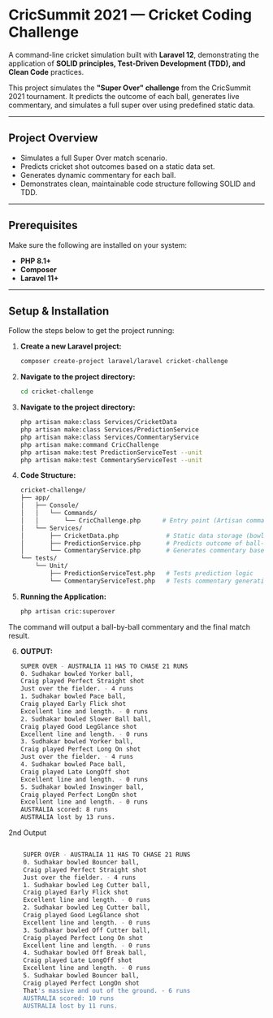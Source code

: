 # CricSummit 2021 — Cricket Coding Challenge

A command-line cricket simulation built with **Laravel 12**, demonstrating the application of **SOLID principles, Test-Driven Development (TDD), and Clean Code** practices.

This project simulates the **"Super Over" challenge** from the CricSummit 2021 tournament. It predicts the outcome of each ball, generates live commentary, and simulates a full super over using predefined static data.

---

## Project Overview

- Simulates a full Super Over match scenario.
- Predicts cricket shot outcomes based on a static data set.
- Generates dynamic commentary for each ball.
- Demonstrates clean, maintainable code structure following SOLID and TDD.

---

## Prerequisites

Make sure the following are installed on your system:

- **PHP 8.1+**
- **Composer**
- **Laravel 11+**

---

## Setup & Installation

Follow the steps below to get the project running:

1. **Create a new Laravel project:**
   ```bash
   composer create-project laravel/laravel cricket-challenge

2. **Navigate to the project directory:**
    ```bash
    cd cricket-challenge
3. **Navigate to the project directory:**
    ```bash
    php artisan make:class Services/CricketData
    php artisan make:class Services/PredictionService
    php artisan make:class Services/CommentaryService
    php artisan make:command CricChallenge
    php artisan make:test PredictionServiceTest --unit
    php artisan make:test CommentaryServiceTest --unit

4. **Code Structure:**
    ```bash
    cricket-challenge/
    ├── app/
    │   ├── Console/
    │   │   └── Commands/
    │   │       └── CricChallenge.php      # Entry point (Artisan command)
    │   └── Services/
    │       ├── CricketData.php             # Static data storage (bowling, batting, outcomes, commentary)
    │       ├── PredictionService.php       # Predicts outcome of ball-shot combo
    │       └── CommentaryService.php       # Generates commentary based on outcomes
    └── tests/
        └── Unit/
            ├── PredictionServiceTest.php   # Tests prediction logic
            └── CommentaryServiceTest.php   # Tests commentary generation

5. **Running the Application:**

    ```bash
    php artisan cric:superover

The command will output a ball-by-ball commentary and the final match result.

6. **OUTPUT:**
    ```bash
    SUPER OVER - AUSTRALIA 11 HAS TO CHASE 21 RUNS
    0. Sudhakar bowled Yorker ball,
    Craig played Perfect Straight shot
    Just over the fielder. - 4 runs
    1. Sudhakar bowled Pace ball,
    Craig played Early Flick shot
    Excellent line and length. - 0 runs
    2. Sudhakar bowled Slower Ball ball,
    Craig played Good LegGlance shot
    Excellent line and length. - 0 runs
    3. Sudhakar bowled Yorker ball,
    Craig played Perfect Long On shot
    Just over the fielder. - 4 runs
    4. Sudhakar bowled Pace ball,
    Craig played Late LongOff shot
    Excellent line and length. - 0 runs
    5. Sudhakar bowled Inswinger ball,
    Craig played Perfect LongOn shot
    Excellent line and length. - 0 runs
    AUSTRALIA scored: 8 runs
    AUSTRALIA lost by 13 runs.

  2nd Output
```bash

    SUPER OVER - AUSTRALIA 11 HAS TO CHASE 21 RUNS
    0. Sudhakar bowled Bouncer ball,
    Craig played Perfect Straight shot
    Just over the fielder. - 4 runs
    1. Sudhakar bowled Leg Cutter ball,
    Craig played Early Flick shot
    Excellent line and length. - 0 runs
    2. Sudhakar bowled Leg Cutter ball,
    Craig played Good LegGlance shot
    Excellent line and length. - 0 runs
    3. Sudhakar bowled Off Cutter ball,
    Craig played Perfect Long On shot
    Excellent line and length. - 0 runs
    4. Sudhakar bowled Off Break ball,
    Craig played Late LongOff shot
    Excellent line and length. - 0 runs
    5. Sudhakar bowled Bouncer ball,
    Craig played Perfect LongOn shot
    That's massive and out of the ground. - 6 runs
    AUSTRALIA scored: 10 runs
    AUSTRALIA lost by 11 runs.